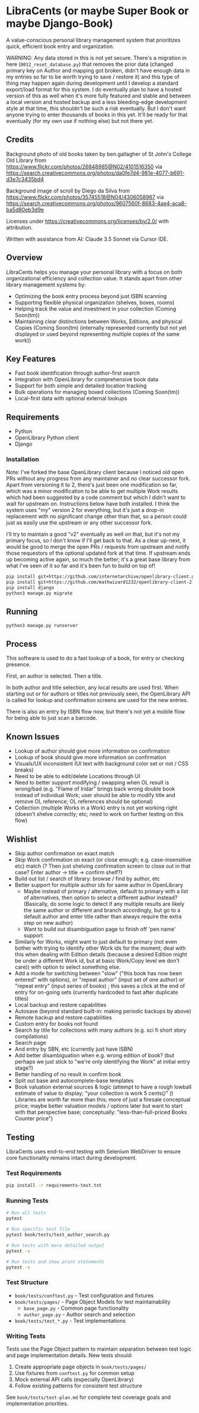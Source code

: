 # LibraCents (or maybe Super Book or maybe Django-Book)
A value-conscious personal library management system that prioritizes quick, efficient book entry and organization.

WARNING: Any data stored in this is not yet secure. There's a migration in here (`0012_reset_database.py`) that removes the prior data  (changed primary key on Author and mapping got broken, didn't have enough data in my entries so far to be worth trying to save / restore it) and this type of thing may happen again during development until I develop a standard export/load format for this system. I do eventually plan to have a hosted version of this as well when it's more fully featured and stable and between a local version and hosted backup and a less bleeding-edge development style at that time, this shouldn't be such a risk eventually. But I don't want anyone trying to enter thousands of books in this yet. It'll be ready for that eventually (for my own use if nothing else) but not there yet.

## Credits

Background photo of old books taken by ben.gallagher of St John's College Old Library from https://www.flickr.com/photos/26848985@N02/4101516350 via https://search.creativecommons.org/photos/da0fe7d4-981e-4077-b691-d3e7c3435bd4

Background image of scroll by Diego da Silva from https://www.flickr.com/photos/35745518@N04/4306058967 via https://search.creativecommons.org/photos/9607560f-8683-4ae4-aca8-ba5d80eb3d9e

Licenses under https://creativecommons.org/licenses/by/2.0/ with attribution.

Written with assistance from AI: Claude 3.5 Sonnet via Cursor IDE.

## Overview
LibraCents helps you manage your personal library with a focus on both organizational efficiency and collection value. It stands apart from other library management systems by:

- Optimizing the book entry process beyond just ISBN scanning
- Supporting flexible physical organization (shelves, boxes, rooms)
- Helping track the value and investment in your collection (Coming Soon(tm))
- Maintaining clear distinctions between Works, Editions, and physical Copies (Coming Soon(tm) (internally represented currently but not yet displayed or used beyond representing multiple copies of the same work))

## Key Features
- Fast book identification through author-first search
- Integration with OpenLibrary for comprehensive book data
- Support for both simple and detailed location tracking
- Bulk operations for managing boxed collections (Coming Soon(tm))
- Local-first data with optional external lookups

## Requirements
- Python
- OpenLibrary Python client
- Django

### Installation

Note: I've forked the base OpenLibrary client because I noticed old open PRs without any progress from any maintainer and no clear successor fork. Apart from versioning it to 2, there's just been one modification so far, which was a minor modification to be able to get multiple Work results which had been suggested by a code comment but which I didn't want to wait for upstream on. Instructions below have both installed. I think the system uses "my" version 2 for everything, but it's just a drop-in replacement with no significant change other than that, so a person could just as easily use the upstream or any other successor fork.

I'll try to maintain a good "v2" eventually as well on that, but it's not my primary focus, so I don't know if I'll get back to that. As a clear up-next, it would be good to merge the open PRs / requests from upstream and notify those requestors of the optional updated fork at that time. If upstream ends up becoming active again, so much the better; it's a great base library from what I've seen of it so far and it's been fun to build on top of!

```bash
pip install git+https://github.com/internetarchive/openlibrary-client.git
pip install git+https://github.com/mathwizard1232/openlibrary-client-2.git
pip install django
python3 manage.py migrate
```

## Running
```bash
python3 manage.py runserver
```

## Process
This software is used to do a fast lookup of a book, for entry or checking presence.

First, an author is selected. Then a title.

In both author and title selection, any local results are used first. When starting out or for authors or titles
not previously seen, the OpenLibrary API is called for lookup and confirmation screens are used for the new entries.

There is also an entry by ISBN flow now, but there's not yet a mobile flow for being able to just scan a barcode.

## Known Issues
* Lookup of author should give more information on confirmation
* Lookup of book should give more information on confirmation
* Visuals/UX inconsistent (UI text with background color set or not / CSS breaks)
* Need to be able to edit/delete Locations through UI
* Need to better support modifying / swapping when OL result is wrong/bad (e.g. "Flame of Iridar" brings back wrong double book instead of individual Work; user should be able to modify title and remove OL reference; OL references should be optional)
* Collection (multiple Works in a Work) entry is not yet working right (doesn't shelve correctly; etc; need to work on further testing on this flow)

## Wishlist
* Skip author confirmation on exact match
* Skip Work confirmation on exact (or close enough; e.g. case-insensitive etc) match (? Then just shelving confirmation screen to close out in that case? Enter author -> title -> confirm shelf?)
* Build out list / search of library: browse / find by author, etc
* Better support for multiple author ids for same author in OpenLibrary
  * Maybe instead of primary / alternative, default to primary with a list of alternatives, then option to select a different author instead? (Basically, do some logic to detect if any multiple results are likely the same author or different and branch accordingly, but go to a default author and enter title rather than always require the extra step on new author)
  * Want to build out disambiguation page to finish off 'pen name' support
* Similarly for Works, might want to just default to primary (not even bother with trying to identify other Work ids for the moment; deal with this when dealing with Edition details (because a desired Edition might be under a different Work id, but at basic Work/Copy level we don't care)) with option to select something else.
* Add a mode for switching between "slow" ("this book has now been entered" with options), or "repeat author" (input set of one author) or "repeat entry" (input series of books) ; this saves a click at the end of entry for on-going sets (currently hardcoded to fast after duplicate titles)
* Local backup and restore capabilities
* Autosave (beyond standard built-in: making periodic backups by above)
* Remote backup and restore capabilities
* Custom entry for books not found
* Search by title for collections with many authors (e.g. sci fi short story compilations)
* Search page
* And entry by SBN, etc (currently just have ISBN)
* Add better disambiguation when e.g. wrong edition of book? (but perhaps we just stick to "we're only identifying the Work" at initial entry stage?)
* Better handling of no result in confirm book
* Split out base and autocomplete-base templates
* Book valuation external sources & logic (attempt to have a rough lowball estimate of value to display; "your collection is work 5 cents(*)" (*) Libraries are worth far more than this; more of just a firesale conceptual price; maybe better valuation models / options later but want to start with that perspective base; conceptually: "less-than-full-priced Books Counter price")

## Testing
LibraCents uses end-to-end testing with Selenium WebDriver to ensure core functionality remains intact during development.

### Test Requirements
```bash
pip install -r requirements-test.txt
```

### Running Tests
```bash
# Run all tests
pytest

# Run specific test file
pytest book/tests/test_author_search.py

# Run tests with more detailed output
pytest -v

# Run tests and show print statements
pytest -s
```

### Test Structure
- `book/tests/conftest.py` - Test configuration and fixtures
- `book/tests/pages/` - Page Object Models for test maintainability
  - `base_page.py` - Common page functionality
  - `author_page.py` - Author search and selection
- `book/tests/test_*.py` - Test implementations

### Writing Tests
Tests use the Page Object pattern to maintain separation between test logic and page implementation details. New tests should:
1. Create appropriate page objects in `book/tests/pages/`
2. Use fixtures from `conftest.py` for common setup
3. Mock external API calls (especially OpenLibrary)
4. Follow existing patterns for consistent test structure

See `book/tests/test-plan.md` for complete test coverage goals and implementation priorities.